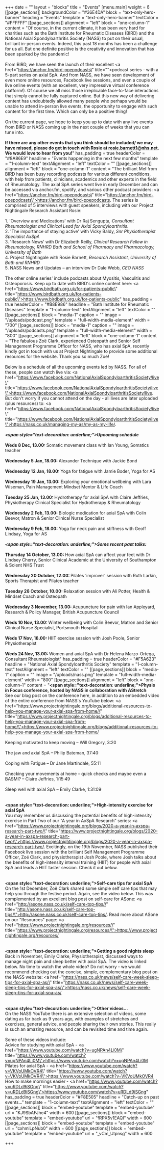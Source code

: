 +++
date = ""
layout = "blocks"
title = "Events"
[menu.main]
weight = 6
[[page_sections]]
backgroundColor = "#36E4DA"
block = "text-only-hero-banner"
heading = "Events"
template = "text-only-hero-banner"
textColor = "#FFFFFF"
[[page_sections]]
alignment = "left"
block = "one-column-1"
content = "Of course, in the current climate, it has been very hard for charities such as the Bath Institute for Rheumatic Diseases (BIRD) and the National Axial Spondyloarthritis Society (NASS) to put on their usual, brilliant in-person events. Indeed, this past 18 months has been a challenge for us all. But one definite positive is the creativity and innovation that has been sparked by the pandemic!<br><br>From BIRD, we have seen the launch of their excellent <a href=\"https://anchor.fm/bird-ppepodcasts\" title=\"\">podcast series</a> - with a 5-part series on axial SpA. And from NASS, we have seen development of even more online resources, Facebook live sessions, and even a couple of live online events (with an excellent, very impressive virtual conference platform!). Of course we all miss those irreplicable face-to-face interactions that simply cannot be fully captured online. But this new way of delivering content has undoubtedly allowed many people who perhaps would be unable to attend in-person live events, the opportunity to engage with such content for the first time. Which can only be a positive thing!<br><br>On the current page, we hope to keep you up to date with any live events from BIRD or NASS coming up in the next couple of weeks that you can tune into. <br><br><strong>If there are any other events that you think should be included/ we may have missed, please do get in touch with Rosie at rosie.barnett1@nhs.net. We would love to hear from you!</strong>"
has_padding = true
headerColor = "#8A86E9"
headline = "Events happening in the next few months"
template = "1-column-text"
textAlignment = "left"
textColor = ""
[[page_sections]]
alignment = "left"
block = "one-column-1"
content = "The brilliant Mel from BIRD has been busy recording podcasts for various different conditions, with help from patients, clinicians, academics and other experts in the field of Rheumatology. The axial SpA series went live in early December and can be accessed via anchor.fm, spotify, and various other podcast providers: <a href=\"https://anchor.fm/bird-ppepodcasts\" title=\"https://anchor.fm/bird-ppepodcasts\">https://anchor.fm/bird-ppepodcasts</a>. The series is comprised of 5 interviews with guest speakers, including with our Project Nightingale Research Assistant Rosie:<br><br>1. 'Overview and Medications' with Dr Raj Sengupta<em>, Consultant Rheumatologist and Clinical Lead for Axial Spondyloarthritis</em>. <br>2. 'The importance of staying active' with Vicky Baldy, <em>Snr Physiotherapist Specialist AxSpA</em><br> 3. 'Research News' with Dr Elizabeth Reilly, <em>Clinical Research Fellow in Rheumatology, RNHRD Bath and School of Pharmacy and Pharmacology, University of Bath</em><br> 4. Project Nightingale with Rosie Barnett, <em>Research Assistant, University of Bath and RNHRD</em><br> 5. NASS News and Updates – an interview Dr Dale Webb, <em>CEO NASS</em><br><br>The other online series' include podcasts about Myositis, Vasculitis and Osteoporosis. Keep up to date with BIRD's online content here: <a href=\"https://www.birdbath.org.uk/for-patients-public\" title=\"https://www.birdbath.org.uk/for-patients-public\">https://www.birdbath.org.uk/for-patients-public</a>"
has_padding = true
headerColor = "#B8E986"
headline = "Bath Institute for Rheumatic Diseases"
template = "1-column-text"
textAlignment = "left"
textColor = ""
[[page_sections]]
block = "media-1"
caption = ""
image = "/uploads/podcast.png"
template = "full-width-media-element"
width = "700"
[[page_sections]]
block = "media-1"
caption = ""
image = "/uploads/podcasts.png"
template = "full-width-media-element"
width = "800"
[[page_sections]]
alignment = "left"
block = "one-column-1"
content = "The fabulous Zoë Clark, experienced Osteopath and Senior Self Management Programme Officer for NASS, who has axial SpA, recently kindly got in touch with us at Project Nightingale to provide some additional resources for the website. Thank you so much Zoë!<br><br>Below is a schedule of all the upcoming events led by NASS. For all of these, people can watch live via: <a href=\"https://www.facebook.com/NationalAxialSpondyloarthritisSociety/live\" title=\"https://www.facebook.com/NationalAxialSpondyloarthritisSociety/live\">https://www.facebook.com/NationalAxialSpondyloarthritisSociety/live</a>. But don't worry if you cannot attend on the day - all lives are later uploaded (plus resources) to: <a href=\"https://www.facebook.com/NationalAxialSpondyloarthritisSociety/live\" title=\"https://www.facebook.com/NationalAxialSpondyloarthritisSociety/live\">https://nass.co.uk/managing-my-as/my-as-my-life/</a>.<br><br><strong><em><span style=\"text-decoration: underline;\">Upcoming schedule</span></em></strong><br><br><strong>Weds 8 Dec, 13.00: </strong>Somatic movement class with Ian Young, Somatics teacher <br><br><strong>Wednesday 5 Jan, 18.00: </strong>Alexander Technique with Jackie Bond<br><br><strong>Wednesday 12 Jan, 18.00: </strong>Yoga for fatigue with Jamie Boder, Yoga for AS<br><br><strong>Wednesday 19 Jan, 13.00: </strong>Exploring your emotional wellbeing with Lara Wiseman, Pain Management Mindset Mentor &amp; Life Coach<br><br><strong>Tuesday 25 Jan, 13.00: </strong>Hydrotherapy for axial SpA with Claire Jeffries, Physiotherapy Clinical Specialist for Hydrotherapy &amp; Rheumatology<br><br><strong>Wednesday 2 Feb, 13.00: </strong>Biologic medication for axial SpA with Colin Beevor, Matron &amp; Senior Clinical Nurse Specialist<br><br><strong>Wednesday 9 Feb, 18.00: </strong>Yoga for neck pain and stiffness with Geoff Lindsay, Yoga for AS<br><br><strong><em><span style=\"text-decoration: underline;\">Some recent past talks:</span></em></strong><br><br><strong>Thursday 14 October, 13.00: </strong>How axial SpA can affect your feet with Dr Lindsey Cherry, Senior Clinical Academic at the University of Southampton &amp; Solent NHS Trust<br><br><strong>Wednesday 20 October, 12.00: </strong>Pilates ‘improver’ session with Ruth Larkin, Sports Therapist and Pilates teacher<br><br><strong>Tuesday 26 October, 10.00: </strong>Relaxation session with Ali Potter, Health &amp; Mindset Coach and Osteopath<br><br><strong>Wednesday 3 November, 13.00: </strong>Acupuncture for pain with Ian Appleyard, Research &amp; Policy Manager, British Acupuncture Council<br><br><strong>Weds 10 Nov, 13.00: </strong>Winter wellbeing with Colin Beevor, Matron and Senior Clinical Nurse Specialist, Portsmouth Hospital<br><br><strong>Weds 17 Nov, 18.00: </strong>HIIT exercise session with Josh Poole, Senior Physiotherapist<br><br><strong>Weds 24 Nov, 13.00: </strong>Women and axial SpA with Dr Helena Marzo-Ortega, Consultant Rheumatologist"
has_padding = true
headerColor = "#F5A623"
headline = "National Axial Spondyloarthritis Society"
template = "1-column-text"
textAlignment = "left"
textColor = ""
[[page_sections]]
block = "media-1"
caption = ""
image = "/uploads/nass.png"
template = "full-width-media-element"
width = "800"
[[page_sections]]
alignment = "left"
block = "one-column-1"
content = "<strong><span style=\"text-decoration: underline;\">Physio in Focus conference, hosted by NASS in collaboration with AStretch</span></strong><br>See our blog post on the conference here, in addition to an embedded video of the entire conference from NASS's YouTube below: <a href=\"https://www.projectnightingale.org/blogs/additional-resources-to-help-you-manage-your-axial-spa-from-home/\" title=\"https://www.projectnightingale.org/blogs/additional-resources-to-help-you-manage-your-axial-spa-from-home/\">https://www.projectnightingale.org/blogs/additional-resources-to-help-you-manage-your-axial-spa-from-home/</a><br><br>Keeping motivated to keep moving – Will Gregory, 3:20<br><br>The jaw and axial SpA – Philip Bateman, 37:40<br><br>Coping with Fatigue – Dr Jane Martindale, 55:11<br><br>Checking your movements at home – quick checks and maybe even a BASMI? – Claire Jeffries, 1:15:49<br><br>Sleep well with axial SpA – Emily Clarke, 1:31:09<br><br><br><strong><span style=\"text-decoration: underline;\">High-intensity exercise for axial SpA</span></strong><br>You may remember us discussing the potential benefits of high-intensity exercise in Part Two of our “A year in AxSpA Research” series: <a href=\"https://www.projectnightingale.org/blogs/2020-a-year-in-axspa-research-part-two/\" title=\"https://www.projectnightingale.org/blogs/2020-a-year-in-axspa-research-part-two/\">https://www.projectnightingale.org/blogs/2020-a-year-in-axspa-research-part-two/</a>. Excitingly, on the 19th November, NASS published their Facebook live session with the brilliant Self Management Programme Officer, Zoë Clark, and physiotherapist Josh Poole, where Josh talks about the benefits of high-intensity interval training (HIIT) for people with axial SpA and leads a HIIT taster session. Check it out below.<br><br><br><strong><span style=\"text-decoration: underline;\">Self-care tips for axial SpA</span></strong> <br>On the 1st December, Zoë Clark shared some simple self care tips that may help you through the festive period. Again, see the video below. This was complemented by an excellent blog post on self-care for ASone: <a href=\"http://asone.nass.co.uk/self-care-top-tips/\" title=\"http://asone.nass.co.uk/self-care-top-tips/\">http://asone.nass.co.uk/self-care-top-tips/</a>. Read more about ASone on our \"Resources\" page: <a href=\"https://www.projectnightingale.org/resources/\" title=\"https://www.projectnightingale.org/resources/\">https://www.projectnightingale.org/resources/</a><br><br><br><strong><span style=\"text-decoration: underline;\">Getting a good nights sleep</span></strong><br>Back in November, Emily Clarke, Physiotherapist, discussed ways to manage night pain and sleep better with axial SpA. The video is linked below. No time to watch the whole video? Do not worry - we would recommend checking out the concise, simple, complementary blog post on the NASS website: <a href=\"https://nass.co.uk/news/self-care-week-sleep-tips-for-axial-spa-as/\" title=\"https://nass.co.uk/news/self-care-week-sleep-tips-for-axial-spa-as/\">https://nass.co.uk/news/self-care-week-sleep-tips-for-axial-spa-as/</a><br><br><br><strong><span style=\"text-decoration: underline;\">Other videos...</span></strong><br>On the NASS YouTube there is an extensive selection of videos, some dating as far back as 9 years ago, with examples of stretches and exercises, general advice, and people sharing their own stories. This really is such an amazing resource, and can be revisited time and time again.<br><br>Some of these videos include:<br>Advice for studying with axial SpA - <a href=\"https://www.youtube.com/watch?v=ugNPAn4Li0M\" title=\"https://www.youtube.com/watch?v=ugNPAn4Li0M\">https://www.youtube.com/watch?v=ugNPAn4Li0M</a><br>Pilates for axial SpA - <a href=\"https://www.youtube.com/watch?v=VKVoUMkOVR4\" title=\"https://www.youtube.com/watch?v=VKVoUMkOVR4\">https://www.youtube.com/watch?v=VKVoUMkOVR4</a><br>How to make mornings easier - <a href=\"https://www.youtube.com/watch?v=uRDLd9iSGng\" title=\"https://www.youtube.com/watch?v=uRDLd9iSGng\">https://www.youtube.com/watch?v=uRDLd9iSGng</a>"
has_padding = true
headerColor = "#F8E505"
headline = "Catch-up on past events..."
template = "1-column-text"
textAlignment = "left"
textColor = ""
[[page_sections]]
block = "embed-youtube"
template = "embed-youtube"
url = "KJ9SbAFJhe4"
width = 600
[[page_sections]]
block = "embed-youtube"
template = "embed-youtube"
url = "fRPX5v1EAQI"
width = 600
[[page_sections]]
block = "embed-youtube"
template = "embed-youtube"
url = "cxhmlLpNub0"
width = 600
[[page_sections]]
block = "embed-youtube"
template = "embed-youtube"
url = "_vCm_Utpnsg"
width = 600

+++
